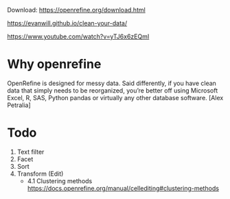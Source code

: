 Download: https://openrefine.org/download.html

https://evanwill.github.io/clean-your-data/

https://www.youtube.com/watch?v=yTJ6x6zEQmI

# Why openrefine

<p>OpenRefine is designed for messy data. Said differently, if you have clean data that simply needs to be reorganized, you’re better off using Microsoft Excel, R, SAS, Python pandas or virtually any other database software. [Alex Petralia]</p>

# Todo

1. Text filter
2. Facet
3. Sort
4. Transform (Edit)
   * 4.1 Clustering methods https://docs.openrefine.org/manual/cellediting#clustering-methods
